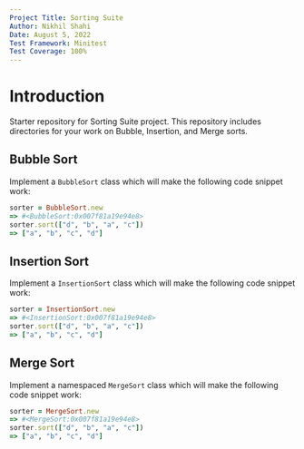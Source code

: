 ```yaml
---
Project Title: Sorting Suite
Author: Nikhil Shahi
Date: August 5, 2022
Test Framework: Minitest
Test Coverage: 100%
---
```


# Introduction

Starter repository for Sorting Suite project. This repository includes directories for your work on Bubble, Insertion, and Merge sorts.

## Bubble Sort

Implement a `BubbleSort` class which will make the following code snippet work:

```ruby
sorter = BubbleSort.new
=> #<BubbleSort:0x007f81a19e94e8>
sorter.sort(["d", "b", "a", "c"])
=> ["a", "b", "c", "d"]
```

## Insertion Sort

Implement a `InsertionSort` class which will make the following code snippet work:

```ruby
sorter = InsertionSort.new
=> #<InsertionSort:0x007f81a19e94e8>
sorter.sort(["d", "b", "a", "c"])
=> ["a", "b", "c", "d"]
```

## Merge Sort

Implement a namespaced `MergeSort` class which will make the following code snippet work:

```ruby
sorter = MergeSort.new
=> #<MergeSort:0x007f81a19e94e8>
sorter.sort(["d", "b", "a", "c"])
=> ["a", "b", "c", "d"]
```
